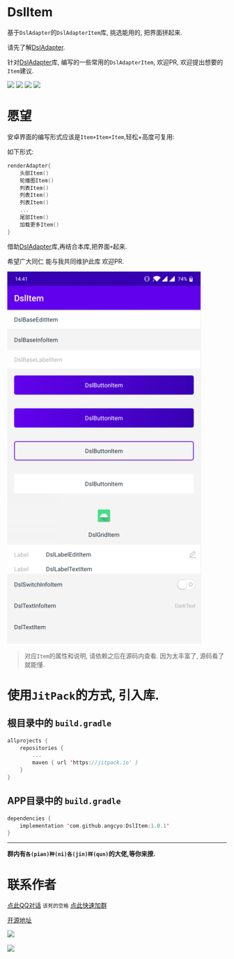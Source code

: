 # DslItem
基于`DslAdapter`的`DslAdapterItem`库, 挑选能用的, 把界面拼起来.

请先了解[DslAdapter](https://github.com/angcyo/DslAdapter).

针对[DslAdapter](https://github.com/angcyo/DslAdapter)库, 编写的一些常用的`DslAdapterItem`, 欢迎PR, 欢迎提出想要的`Item`建议.

![](https://img.shields.io/badge/License-MIT-EA660C) ![](https://img.shields.io/badge/Api-16+-FA0730) ![](https://img.shields.io/badge/AndroidX-yes-0A803C)
![](https://img.shields.io/badge/Kotlin-yes-B0F9F9)

# 愿望

安卓界面的编写形式应该是`Item+Item+Item`,轻松+高度可复用:

如下形式:

```kotlin
renderAdapter{
    头部Item()
    轮播图Item()
    列表Item()
    列表Item()
    列表Item()
    ...
    尾部Item()
    加载更多Item()
}
```

借助[DslAdapter](https://github.com/angcyo/DslAdapter)库,再结合本库,把界面`+`起来.

希望广大同仁 能与我共同维护此库 欢迎PR.


![](https://raw.githubusercontent.com/angcyo/DslItem/master/png/item.png)

> 对应`Item`的属性和说明, 请依赖之后在源码内查看. 因为太丰富了, 源码看了就能懂.

# 使用`JitPack`的方式, 引入库.

## 根目录中的 `build.gradle`

```kotlin
allprojects {
    repositories {
        ...
        maven { url 'https://jitpack.io' }
    }
}
```

## APP目录中的 `build.gradle`

```kotlin
dependencies {
    implementation 'com.github.angcyo:DslItem:1.0.1'
}
```

---
**群内有`各(pian)种(ni)各(jin)样(qun)`的大佬,等你来撩.**

# 联系作者

[点此QQ对话](http://wpa.qq.com/msgrd?v=3&uin=664738095&site=qq&menu=yes)  `该死的空格`    [点此快速加群](https://shang.qq.com/wpa/qunwpa?idkey=cbcf9a42faf2fe730b51004d33ac70863617e6999fce7daf43231f3cf2997460)

[开源地址](https://github.com/angcyo/DslAdapter)

![](https://gitee.com/angcyo/res/raw/master/code/all_in1.jpg)

![](https://gitee.com/angcyo/res/raw/master/code/all_in2.jpg)

